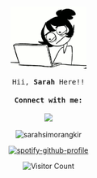 <!--
**sarahsimorangkir/sarahsimorangkir** is a ✨ _special_ ✨ repository because its `README.md` (this file) appears on your GitHub profile.

Here are some ideas to get you started:

- 🔭 I’m currently working on ...
- 🌱 I’m currently learning ...
- 👯 I’m looking to collaborate on ...
- 🤔 I’m looking for help with ...
- 💬 Ask me about ...
- 📫 How to reach me: ...
- 😄 Pronouns: ...
- ⚡ Fun fact: ...
-->
<div align="center">
<img alt="GIF" src="./KLzy.gif" width="150" />
  
<samp>Hii, **Sarah** Here!!</samp>    

<!-- <samp>
  <h4>Languages and Tools:</h4>
</samp>
 <p>  -->
<samp>
  <h4>Connect with me:</h4>
</samp>
<p>
<a href="https://www.linkedin.com/in/sarah-omega/">
 <img src="https://img.shields.io/badge/linkedin-%230077B5.svg?style=for-the-badge&logo=linkedin&logoColor=white"/>
</a>


<img src="https://github-readme-stats.vercel.app/api/top-langs?username=sarahsimorangkir&theme=highcontrast&show_icons=true&locale=en&layout=compact" alt="sarahsimorangkir" /><p>
  
 [![spotify-github-profile](https://spotify-github-profile.vercel.app/api/view?uid=31b6cfd4fvy7peo7fy72r7dptjmi&cover_image=true&theme=novatorem&show_offline=false&background_color=121212&interchange=false&bar_color=53b14f&bar_color_cover=false)](https://github.com/kittinan/spotify-github-profile)

  ![Visitor Count](https://profile-counter.glitch.me/sarahsimorangkir/count.svg)

</div>
